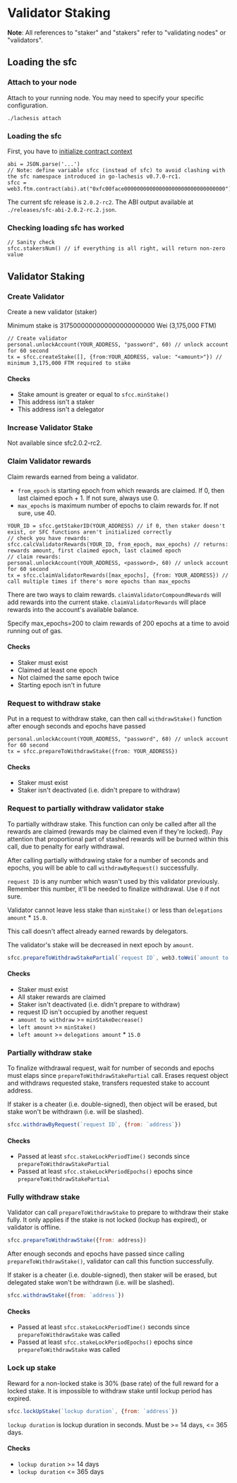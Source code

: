 # Validator Staking
**Note**: All references to "staker" and "stakers" refer to "validating nodes" or "validators".

## Loading the sfc

### Attach to your node 
Attach to your running node. You may need to specify your specific configuration.

```
./lachesis attach
```

### Loading the sfc
First, you have to [initialize contract context](./README.md##init-SFC-contract-context)

```
abi = JSON.parse('...')
// Note: define variable sfcc (instead of sfc) to avoid clashing with the sfc namespace introduced in go-lachesis v0.7.0-rc1.
sfcc = web3.ftm.contract(abi).at("0xfc00face00000000000000000000000000000000")
```

The current sfc release is `2.0.2-rc2`. The ABI output available at `./releases/sfc-abi-2.0.2-rc.2.json`.


### Checking loading sfc has worked

```
// Sanity check
sfcc.stakersNum() // if everything is all right, will return non-zero value
```

## Validator Staking

### Create Validator

Create a new validator (staker)

Minimum stake is 3175000000000000000000000 Wei (3,175,000 FTM)

```
// Create validator
personal.unlockAccount(YOUR_ADDRESS, "password", 60) // unlock account for 60 second
tx = sfcc.createStake([], {from:YOUR_ADDRESS, value: "<amount>"}) // minimum 3,175,000 FTM required to stake
```

#### Checks
- Stake amount is greater or equal to `sfcc.minStake()`
- This address isn't a staker
- This address isn't a delegator

### Increase Validator Stake

Not available since sfc2.0.2-rc2.

### Claim Validator rewards

Claim rewards earned from being a validator.

- `from_epoch` is starting epoch from which rewards are claimed. If 0, then last claimed epoch + 1. If not sure, always use 0.
- `max_epochs` is maximum number of epochs to claim rewards for. If not sure, use 40.

```
YOUR_ID = sfcc.getStakerID(YOUR_ADDRESS) // if 0, then staker doesn't exist, or SFC functions aren't initialized correctly
// check you have rewards:
sfcc.calcValidatorRewards(YOUR_ID, from_epoch, max_epochs) // returns: rewards amount, first claimed epoch, last claimed epoch
// claim rewards:
personal.unlockAccount(YOUR_ADDRESS, <password>, 60) // unlock account for 60 second
tx = sfcc.claimValidatorRewards([max_epochs], {from: YOUR_ADDRESS}) // call multiple times if there's more epochs than max_epochs
```

There are two ways to claim rewards. `claimValidatorCompoundRewards` will add rewards into the current stake. `claimValidatorRewards` will place rewards into the account's available balance.

Specify max_epochs=200 to claim rewards of 200 epochs at a time to avoid running out of gas.

#### Checks
- Staker must exist
- Claimed at least one epoch
- Not claimed the same epoch twice
- Starting epoch isn't in future

### Request to withdraw stake

Put in a request to withdraw stake, can then call `withdrawStake()` function after enough seconds and epochs have passed

```
personal.unlockAccount(YOUR_ADDRESS, "password", 60) // unlock account for 60 second
tx = sfcc.prepareToWithdrawStake({from: YOUR_ADDRESS})
```

#### Checks
- Staker must exist
- Staker isn't deactivated (i.e. didn't prepare to withdraw)

### Request to partially withdraw validator stake

To partially withdraw stake. This function can only be called after all the rewards are claimed (rewards may be claimed even if they're locked). Pay attention that proportional part of stashed rewards will be burned within this call, due to penalty for early withdrawal.

After calling partially withdrawing stake for a number of seconds and epochs, you will be able to call `withdrawByRequest()` successfully.

`request ID` is any number which wasn't used by this validator previously.
Remember this number, it'll be needed to finalize withdrawal. Use `0` if not sure.

Validator cannot leave less stake than `minStake()` or less than `delegations amount` * `15.0`.

This call doesn't affect already earned rewards by delegators.

The validator's stake will be decreased in next epoch by `amount`.

```js
sfcc.prepareToWithdrawStakePartial(`request ID`, web3.toWei(`amount to withdraw`, "ftm"), {from: `address`})
```

#### Checks
- Staker must exist
- All staker rewards are claimed
- Staker isn't deactivated (i.e. didn't prepare to withdraw)
- request ID isn't occupied by another request
- `amount to withdraw` >= `minStakeDecrease()`
- `left amount` >= `minStake()`
- `left amount` >= `delegations amount` * `15.0`


### Partially withdraw stake

To finalize withdrawal request, wait for number of seconds and epochs must elaps since `prepareToWithdrawStakePartial` call. Erases request object and withdraws requested stake, transfers requested stake to account address.

If staker is a cheater (i.e. double-signed), then object will be erased, but stake won't be withdrawn (i.e. will be slashed).

```js
sfcc.withdrawByRequest(`request ID`, {from: `address`})
```

#### Checks
- Passed at least `sfcc.stakeLockPeriodTime()` seconds since `prepareToWithdrawStakePartial`
- Passed at least `sfcc.stakeLockPeriodEpochs()` epochs since `prepareToWithdrawStakePartial`



### Fully withdraw stake

Validator can call `prepareToWithdrawStake` to prepare to withdraw their stake fully. It only applies if the stake is not locked (lockup has expired), or validator is offline.

```js
sfcc.prepareToWithdrawStake({from: address})
````


After enough seconds and epochs have passed since calling `prepareToWithdrawStake()`, validator can call this function successfully.

If staker is a cheater (i.e. double-signed), then staker will be erased, but delegated stake won't be withdrawn (i.e. will be slashed).

```js
sfcc.withdrawStake({from: `address`})
```

#### Checks
- Passed at least `sfcc.stakeLockPeriodTime()` seconds since `prepareToWithdrawStake` was called
- Passed at least `sfcc.stakeLockPeriodEpochs()` epochs since `prepareToWithdrawStake` was called

### Lock up stake

Reward for a non-locked stake is 30% (base rate) of the full reward for a locked stake.
It is impossible to withdraw stake until lockup period has expired.

```js
sfcc.lockUpStake(`lockup duration`, {from: `address`})
```

`lockup duration` is lockup duration in seconds. Must be >= 14 days, <= 365 days.

#### Checks
- `lockup duration` >= 14 days
- `lockup duration` <= 365 days